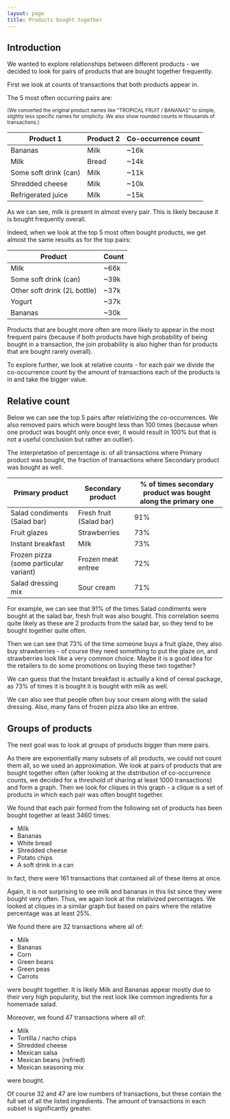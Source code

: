 ```yaml
---
layout: page
title: Products bought together
---
```


## Introduction

We wanted to explore relationships between different products - we decided to look for pairs of products that are bought together frequently.

First we look at counts of transactions that both products appear in.

The 5 most often occurring pairs are:

<small>(We converted the original product names like "TROPICAL FRUIT / BANANAS" to simple, slightly less specific names for simplicity. We also show rounded counts in thousands of transactions.)</small>

| Product 1    | Product 2    | Co-occurrence count |
|--------------|--------------|--------------------|
| Bananas       | Milk         |  ~16k             |
| Milk         | Bread      |  ~14k             |
| Some soft drink (can) | Milk         |  ~11k             |
| Shredded cheese  | Milk         |  ~10k             |
| Refrigerated juice       | Milk      |  ~15k             |


As we can see, milk is present in almost every pair. This is likely because it is bought frequently overall.

Indeed, when we look at the top 5 most often bought products, we get almost the same results as for the top pairs:

| Product | Count |
|---------|-------|
| Milk    | ~66k   |
| Some soft drink (can) | ~39k |
| Other soft drink (2L bottle) | ~37k |
| Yogurt | ~37k |
| Bananas | ~30k |

Products that are bought more often are more likely to appear in the most frequent pairs (because if both products have high probability of being bought in a transaction, the join probability is also higher than for products that are bought rarely overall).

To explore further, we look at relative counts - for each pair we divide the co-occurrence count by the amount of transactions each of the products is in and take the bigger value.

## Relative count

Below we can see the top 5 pairs after relativizing the co-occurrences. We also removed pairs which were bought less than 100 times (because when one product was bought only once ever, it would result in 100% but that is not a useful conclusion but rather an outlier).

The interpretation of percentage is: of all transactions where Primary product was bought, the fraction of transactions where Secondary product was bought as well.

| Primary product | Secondary product | % of times secondary product was bought along the primary one |
|-|-|-|
| Salad condiments (Salad bar) | Fresh fruit (Salad bar) | 91% |
| Fruit glazes | Strawberries | 73% |
| Instant breakfast | Milk | 73% |
| Frozen pizza (some particular variant) | Frozen meat entree | 72% |
| Salad dressing mix | Sour cream | 71% |

For example, we can see that 91% of the times Salad condiments were bought at the salad bar, fresh fruit was also bought. This correlation seems quite likely as these are 2 products from the salad bar, so they tend to be bought together quite often.

Then we can see that 73% of the time someone buys a fruit glaze, they also buy strawberries - of course they need something to put the glaze on, and strawberries look like a very common choice. Maybe it is a good idea for the retailers to do some promotions on buying these two together?

We can guess that the Instant breakfast is actually a kind of cereal package, as 73% of times it is bought it is bought with milk as well.

We can also see that people often buy sour cream along with the salad dressing. Also, many fans of frozen pizza also like an entree.

## Groups of products

The next goal was to look at groups of products bigger than mere pairs.

As there are exponentially many subsets of all products, we could not count them all, so we used an approximation. We look at pairs of products that are bought together often (after looking at the distribution of co-occurrence counts, we decided for a threshold of sharing at least 1000 transactions) and form a graph. Then we look for cliques in this graph - a clique is a set of products in which each pair was often bought together.

We found that each pair formed from the following set of products has been bought together at least 3460 times:
 - Milk
 - Bananas
 - White bread
 - Shredded cheese
 - Potato chips
 - A soft drink in a can

In fact, there were 161 transactions that contained all of these items at once.

Again, it is not surprising to see milk and bananas in this list since they were bought very often. Thus, we again look at the relativized percentages. We looked at cliques in a similar graph but based on pairs where the relative percentage was at least 25%.

We found there are 32 transactions where all of:
- Milk
- Bananas
- Corn
- Green beans
- Green peas
- Carrots

were bought together. It is likely Milk and Bananas appear mostly due to their very high popularity, but the rest look like common ingredients for a homemade salad.

Moreover, we found 47 transactions where all of:
- Milk
- Tortilla / nacho chips
- Shredded cheese
- Mexican salsa
- Mexican beans (refried)
- Mexican seasoning mix

were bought.

Of course 32 and 47 are low numbers of transactions, but these contain the full set of all the listed ingredients. The amount of transactions in each subset is significantly greater.
